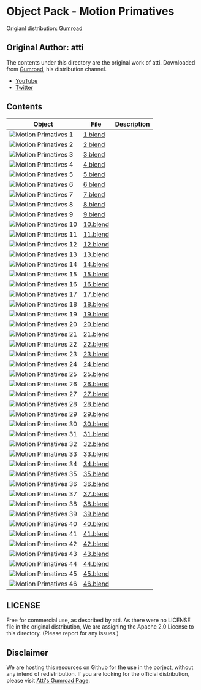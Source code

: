 # Object Pack - Motion Primatives

Origianl distribution: [Gumroad](https://attimp4.gumroad.com/l/MotionPrimatives)

## Original Author: atti

The contents under this directory are the original work of atti. Downloaded from [Gumroad](https://attimp4.gumroad.com/l/MotionPrimatives), his distribution channel.

- [YouTube](https://www.youtube.com/@attimp4)
- [Twitter](https://twitter.com/atti3D)

## Contents

| Object                                      | File                          | Description |
| ------------------------------------------- | ----------------------------- | ----------- |
| ![Motion Primatives 1](./catalogue/1.png)   | [1.blend](./blends/1.blend)   |             |
| ![Motion Primatives 2](./catalogue/2.png)   | [2.blend](./blends/2.blend)   |             |
| ![Motion Primatives 3](./catalogue/3.png)   | [3.blend](./blends/3.blend)   |             |
| ![Motion Primatives 4](./catalogue/4.png)   | [4.blend](./blends/4.blend)   |             |
| ![Motion Primatives 5](./catalogue/5.png)   | [5.blend](./blends/5.blend)   |             |
| ![Motion Primatives 6](./catalogue/6.png)   | [6.blend](./blends/6.blend)   |             |
| ![Motion Primatives 7](./catalogue/7.png)   | [7.blend](./blends/7.blend)   |             |
| ![Motion Primatives 8](./catalogue/8.png)   | [8.blend](./blends/8.blend)   |             |
| ![Motion Primatives 9](./catalogue/9.png)   | [9.blend](./blends/9.blend)   |             |
| ![Motion Primatives 10](./catalogue/10.png) | [10.blend](./blends/10.blend) |             |
| ![Motion Primatives 11](./catalogue/11.png) | [11.blend](./blends/11.blend) |             |
| ![Motion Primatives 12](./catalogue/12.png) | [12.blend](./blends/12.blend) |             |
| ![Motion Primatives 13](./catalogue/13.png) | [13.blend](./blends/13.blend) |             |
| ![Motion Primatives 14](./catalogue/14.png) | [14.blend](./blends/14.blend) |             |
| ![Motion Primatives 15](./catalogue/15.png) | [15.blend](./blends/15.blend) |             |
| ![Motion Primatives 16](./catalogue/16.png) | [16.blend](./blends/16.blend) |             |
| ![Motion Primatives 17](./catalogue/17.png) | [17.blend](./blends/17.blend) |             |
| ![Motion Primatives 18](./catalogue/18.png) | [18.blend](./blends/18.blend) |             |
| ![Motion Primatives 19](./catalogue/19.png) | [19.blend](./blends/19.blend) |             |
| ![Motion Primatives 20](./catalogue/20.png) | [20.blend](./blends/20.blend) |             |
| ![Motion Primatives 21](./catalogue/21.png) | [21.blend](./blends/21.blend) |             |
| ![Motion Primatives 22](./catalogue/22.png) | [22.blend](./blends/22.blend) |             |
| ![Motion Primatives 23](./catalogue/23.png) | [23.blend](./blends/23.blend) |             |
| ![Motion Primatives 24](./catalogue/24.png) | [24.blend](./blends/24.blend) |             |
| ![Motion Primatives 25](./catalogue/25.png) | [25.blend](./blends/25.blend) |             |
| ![Motion Primatives 26](./catalogue/26.png) | [26.blend](./blends/26.blend) |             |
| ![Motion Primatives 27](./catalogue/27.png) | [27.blend](./blends/27.blend) |             |
| ![Motion Primatives 28](./catalogue/28.png) | [28.blend](./blends/28.blend) |             |
| ![Motion Primatives 29](./catalogue/29.png) | [29.blend](./blends/29.blend) |             |
| ![Motion Primatives 30](./catalogue/30.png) | [30.blend](./blends/30.blend) |             |
| ![Motion Primatives 31](./catalogue/31.png) | [31.blend](./blends/31.blend) |             |
| ![Motion Primatives 32](./catalogue/32.png) | [32.blend](./blends/32.blend) |             |
| ![Motion Primatives 33](./catalogue/33.png) | [33.blend](./blends/33.blend) |             |
| ![Motion Primatives 34](./catalogue/34.png) | [34.blend](./blends/34.blend) |             |
| ![Motion Primatives 35](./catalogue/35.png) | [35.blend](./blends/35.blend) |             |
| ![Motion Primatives 36](./catalogue/36.png) | [36.blend](./blends/36.blend) |             |
| ![Motion Primatives 37](./catalogue/37.png) | [37.blend](./blends/37.blend) |             |
| ![Motion Primatives 38](./catalogue/38.png) | [38.blend](./blends/38.blend) |             |
| ![Motion Primatives 39](./catalogue/39.png) | [39.blend](./blends/39.blend) |             |
| ![Motion Primatives 40](./catalogue/40.png) | [40.blend](./blends/40.blend) |             |
| ![Motion Primatives 41](./catalogue/41.png) | [41.blend](./blends/41.blend) |             |
| ![Motion Primatives 42](./catalogue/42.png) | [42.blend](./blends/42.blend) |             |
| ![Motion Primatives 43](./catalogue/43.png) | [43.blend](./blends/43.blend) |             |
| ![Motion Primatives 44](./catalogue/44.png) | [44.blend](./blends/44.blend) |             |
| ![Motion Primatives 45](./catalogue/45.png) | [45.blend](./blends/45.blend) |             |
| ![Motion Primatives 46](./catalogue/46.png) | [46.blend](./blends/46.blend) |             |

## LICENSE

Free for commercial use, as described by atti.
As there were no LICENSE file in the original distribution, We are assigning the Apache 2.0 License to this directory. (Please report for any issues.)

## Disclaimer

We are hosting this resources on Github for the use in the porject, without any intend of redistribution.
If you are looking for the official distribution, please visit [Atti's Gumroad Page](https://attimp4.gumroad.com/l/MotionPrimatives).
